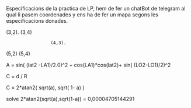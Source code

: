 Especificacions de la practica de LP, hem de fer un chatBot de telegram al qual li pasem coordenades y ens ha de fer un mapa segons les especificacions donades.


(3,2).                                    (3,4)

                     (4,3).           

(5,2)                                     (5,4)

A = sin( (lat2 -LA1)/2.0)^2 + cos(LA1)*cos(lat2)+  sin( (LO2-LO1)/2)^2

C = d / R

C = 2*atan2( sqrt(a),  sqrt( 1- a) ) 


solve 2*atan2(sqrt(a),sqrt(1-a)) = 0,00004705144291
